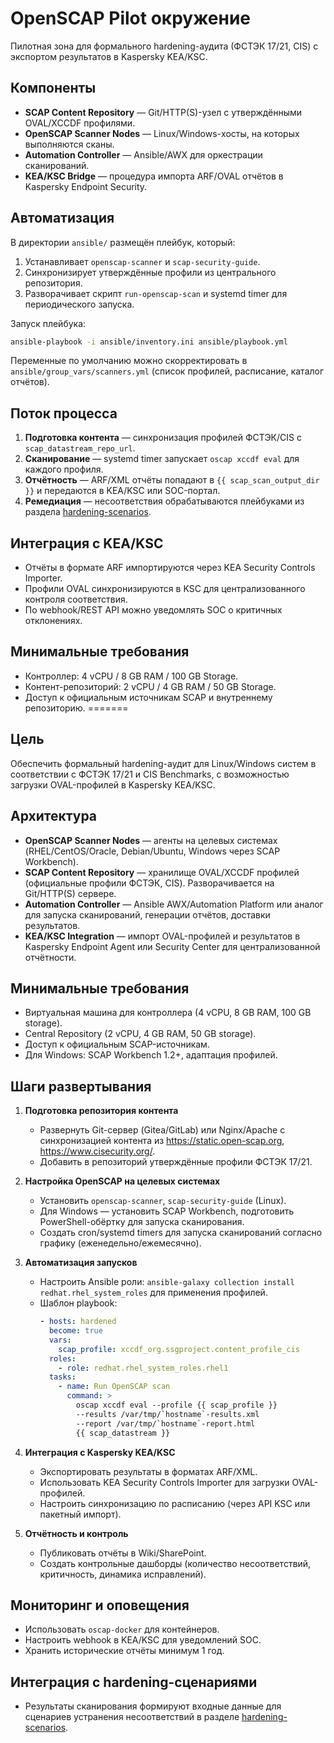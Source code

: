 # OpenSCAP Pilot окружение

Пилотная зона для формального hardening-аудита (ФСТЭК 17/21, CIS) с экспортом результатов в Kaspersky KEA/KSC.

## Компоненты
- **SCAP Content Repository** — Git/HTTP(S)-узел с утверждёнными OVAL/XCCDF профилями.
- **OpenSCAP Scanner Nodes** — Linux/Windows-хосты, на которых выполняются сканы.
- **Automation Controller** — Ansible/AWX для оркестрации сканирований.
- **KEA/KSC Bridge** — процедура импорта ARF/OVAL отчётов в Kaspersky Endpoint Security.

## Автоматизация
В директории `ansible/` размещён плейбук, который:
1. Устанавливает `openscap-scanner` и `scap-security-guide`.
2. Синхронизирует утверждённые профили из центрального репозитория.
3. Разворачивает скрипт `run-openscap-scan` и systemd timer для периодического запуска.

Запуск плейбука:
```bash
ansible-playbook -i ansible/inventory.ini ansible/playbook.yml
```

Переменные по умолчанию можно скорректировать в `ansible/group_vars/scanners.yml` (список профилей, расписание, каталог отчётов).

## Поток процесса
1. **Подготовка контента** — синхронизация профилей ФСТЭК/CIS с `scap_datastream_repo_url`.
2. **Сканирование** — systemd timer запускает `oscap xccdf eval` для каждого профиля.
3. **Отчётность** — ARF/XML отчёты попадают в `{{ scap_scan_output_dir }}` и передаются в KEA/KSC или SOC-портал.
4. **Ремедиация** — несоответствия обрабатываются плейбуками из раздела [hardening-scenarios](../../hardening-scenarios/README.md).

## Интеграция с KEA/KSC
- Отчёты в формате ARF импортируются через KEA Security Controls Importer.
- Профили OVAL синхронизируются в KSC для централизованного контроля соответствия.
- По webhook/REST API можно уведомлять SOC о критичных отклонениях.

## Минимальные требования
- Контроллер: 4 vCPU / 8 GB RAM / 100 GB Storage.
- Контент-репозиторий: 2 vCPU / 4 GB RAM / 50 GB Storage.
- Доступ к официальным источникам SCAP и внутреннему репозиторию.
=======
## Цель
Обеспечить формальный hardening-аудит для Linux/Windows систем в соответствии с ФСТЭК 17/21 и CIS Benchmarks, с возможностью загрузки OVAL-профилей в Kaspersky KEA/KSC.

## Архитектура
- **OpenSCAP Scanner Nodes** — агенты на целевых системах (RHEL/CentOS/Oracle, Debian/Ubuntu, Windows через SCAP Workbench).
- **SCAP Content Repository** — хранилище OVAL/XCCDF профилей (официальные профили ФСТЭК, CIS). Разворачивается на Git/HTTP(S) сервере.
- **Automation Controller** — Ansible AWX/Automation Platform или аналог для запуска сканирований, генерации отчётов, доставки результатов.
- **KEA/KSC Integration** — импорт OVAL-профилей и результатов в Kaspersky Endpoint Agent или Security Center для централизованной отчётности.

## Минимальные требования
- Виртуальная машина для контроллера (4 vCPU, 8 GB RAM, 100 GB storage).
- Central Repository (2 vCPU, 4 GB RAM, 50 GB storage).
- Доступ к официальным SCAP-источникам.
- Для Windows: SCAP Workbench 1.2+, адаптация профилей.

## Шаги развертывания
1. **Подготовка репозитория контента**
   - Развернуть Git-сервер (Gitea/GitLab) или Nginx/Apache с синхронизацией контента из https://static.open-scap.org, https://www.cisecurity.org/.
   - Добавить в репозиторий утверждённые профили ФСТЭК 17/21.

2. **Настройка OpenSCAP на целевых системах**
   - Установить `openscap-scanner`, `scap-security-guide` (Linux).
   - Для Windows — установить SCAP Workbench, подготовить PowerShell-обёртку для запуска сканирования.
   - Создать cron/systemd timers для запуска сканирований согласно графику (еженедельно/ежемесячно).

3. **Автоматизация запусков**
   - Настроить Ansible роли: `ansible-galaxy collection install redhat.rhel_system_roles` для применения профилей.
   - Шаблон playbook:
     ```yaml
     - hosts: hardened
       become: true
       vars:
         scap_profile: xccdf_org.ssgproject.content_profile_cis
       roles:
         - role: redhat.rhel_system_roles.rhel1
       tasks:
         - name: Run OpenSCAP scan
           command: >
             oscap xccdf eval --profile {{ scap_profile }}
             --results /var/tmp/`hostname`-results.xml
             --report /var/tmp/`hostname`-report.html
             {{ scap_datastream }}
     ```

4. **Интеграция с Kaspersky KEA/KSC**
   - Экспортировать результаты в форматах ARF/XML.
   - Использовать KEA Security Controls Importer для загрузки OVAL-профилей.
   - Настроить синхронизацию по расписанию (через API KSC или пакетный импорт).

5. **Отчётность и контроль**
   - Публиковать отчёты в Wiki/SharePoint.
   - Создать контрольные дашборды (количество несоответствий, критичность, динамика исправлений).

## Мониторинг и оповещения
- Использовать `oscap-docker` для контейнеров.
- Настроить webhook в KEA/KSC для уведомлений SOC.
- Хранить исторические отчёты минимум 1 год.

## Интеграция с hardening-сценариями
- Результаты сканирования формируют входные данные для сценариев устранения несоответствий в разделе [hardening-scenarios](../../hardening-scenarios/README.md).
